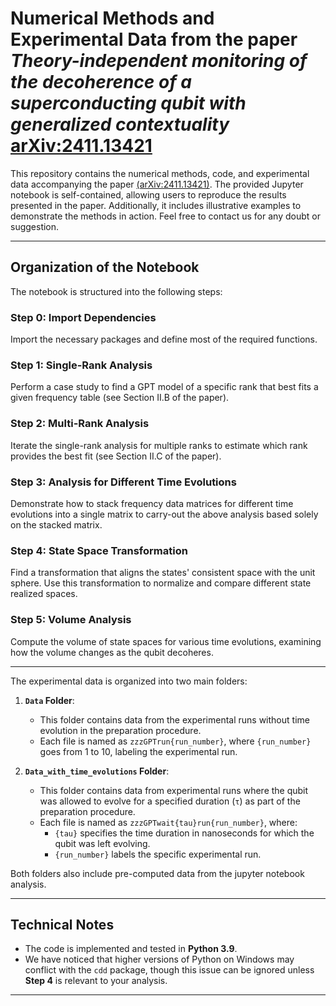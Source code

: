 # Numerical Methods and Experimental Data from the paper *Theory-independent monitoring of the decoherence of a superconducting qubit with generalized contextuality* [arXiv:2411.13421](https://arxiv.org/abs/2411.13421)

This repository contains the numerical methods, code, and experimental data accompanying the paper [(arXiv:2411.13421)](https://arxiv.org/abs/2411.13421). The provided Jupyter notebook is self-contained, allowing users to reproduce the results presented in the paper. Additionally, it includes illustrative examples to demonstrate the methods in action. Feel free to contact us for any doubt or suggestion.

---

## Organization of the Notebook

The notebook is structured into the following steps:

### **Step 0**: Import Dependencies  
Import the necessary packages and define most of the required functions.

### **Step 1**: Single-Rank Analysis  
Perform a case study to find a GPT model of a specific rank that best fits a given frequency table (see Section II.B of the paper).

### **Step 2**: Multi-Rank Analysis  
Iterate the single-rank analysis for multiple ranks to estimate which rank provides the best fit (see Section II.C of the paper).

### **Step 3**: Analysis for Different Time Evolutions  
Demonstrate how to stack frequency data matrices for different time evolutions into a single matrix to carry-out the above analysis based solely on the stacked matrix.

### **Step 4**: State Space Transformation  
Find a transformation that aligns the states' consistent space with the unit sphere. Use this transformation to normalize and compare different state realized spaces.

### **Step 5**: Volume Analysis  
Compute the volume of state spaces for various time evolutions, examining how the volume changes as the qubit decoheres.

---

The experimental data is organized into two main folders:

1. **`Data` Folder**:
   - This folder contains data from the experimental runs without time evolution in the preparation procedure.
   - Each file is named as `zzzGPTrun{run_number}`, where `{run_number}` goes from 1 to 10, labeling the experimental run.

2. **`Data_with_time_evolutions` Folder**:
   - This folder contains data from experimental runs where the qubit was allowed to evolve for a specified duration (`τ`) as part of the preparation procedure.
   - Each file is named as `zzzGPTwait{tau}run{run_number}`, where:
     - `{tau}` specifies the time duration in nanoseconds for which the qubit was left evolving.
     - `{run_number}` labels the specific experimental run.

Both folders also include pre-computed data from the jupyter notebook analysis.
    
---

## Technical Notes

- The code is implemented and tested in **Python 3.9**.  
- We have noticed that higher versions of Python on Windows may conflict with the `cdd` package, though this issue can be ignored unless **Step 4** is relevant to your analysis.

---
